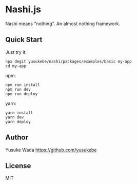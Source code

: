 # Nashi.js

Nashi means "nothing". An almost nothing framework.

## Quick Start

Just try it.

```
npx degit yusukebe/nashi/packages/examples/basic my-app
cd my-app
```

npm:

```
npm run install
npm run dev
npm run deploy
```

yarn:

```
yarn install
yarn dev
yarn deploy
```

## Author

Yusuke Wada <https://github.com/yusukebe>

## License

MIT
